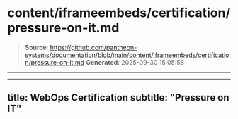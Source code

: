 # content/iframeembeds/certification/pressure-on-it.md

> **Source**: https://github.com/pantheon-systems/documentation/blob/main/content/iframeembeds/certification/pressure-on-it.md
> **Generated**: 2025-09-30 15:05:58

---

---
title: WebOps Certification
subtitle: "Pressure on IT"
---

<Partial file="certification-guide/pressure-on-it.md" />
